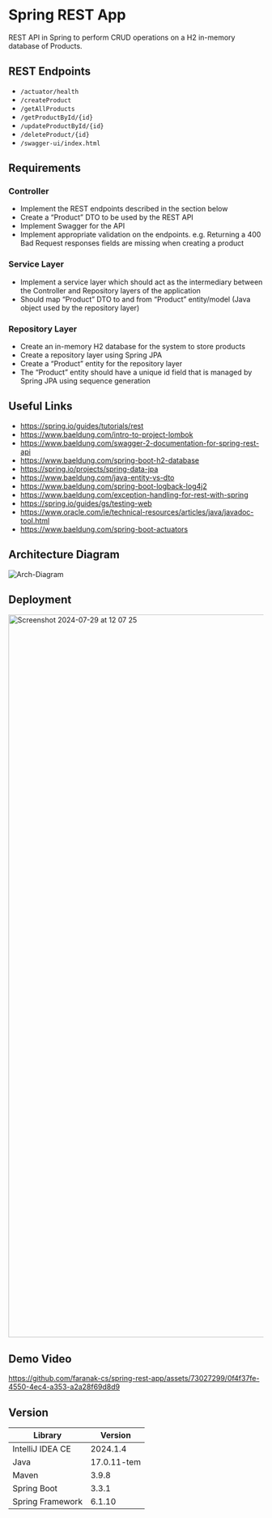 # Spring REST App
REST API in Spring to perform CRUD operations on a H2 in-memory database of Products.
## REST Endpoints
- `/actuator/health`
- `/createProduct`
- `/getAllProducts`
- `/getProductById/{id}`
- `/updateProductById/{id}`
- `/deleteProduct/{id}`
- `/swagger-ui/index.html`
## Requirements
### Controller
- Implement the REST endpoints described in the section below
- Create a “Product” DTO to be used by the REST API
- Implement Swagger for the API
- Implement appropriate validation on the endpoints. e.g. Returning a 400 Bad Request responses fields are missing when creating a product
### Service Layer
- Implement a service layer which should act as the intermediary between the Controller and Repository layers of the application
- Should map “Product” DTO to and from “Product” entity/model (Java object used by the repository layer)
### Repository Layer
- Create an in-memory H2 database for the system to store products
- Create a repository layer using Spring JPA
- Create a “Product” entity for the repository layer
- The “Product” entity should have a unique id field that is managed by Spring JPA using sequence generation
## Useful Links
- https://spring.io/guides/tutorials/rest
- https://www.baeldung.com/intro-to-project-lombok
- https://www.baeldung.com/swagger-2-documentation-for-spring-rest-api
- https://www.baeldung.com/spring-boot-h2-database
- https://spring.io/projects/spring-data-jpa
- https://www.baeldung.com/java-entity-vs-dto
- https://www.baeldung.com/spring-boot-logback-log4j2
- https://www.baeldung.com/exception-handling-for-rest-with-spring
- https://spring.io/guides/gs/testing-web
- https://www.oracle.com/ie/technical-resources/articles/java/javadoc-tool.html
- https://www.baeldung.com/spring-boot-actuators
## Architecture Diagram
![Arch-Diagram](https://github.com/faranak-cs/spring-rest-app/assets/73027299/7c718584-29fb-4908-a924-0f7566a342c4)

## Deployment
<img width="1427" alt="Screenshot 2024-07-29 at 12 07 25" src="https://github.com/user-attachments/assets/c7f03f1e-be2a-402f-8059-d4edb0ae19df">

## Demo Video
https://github.com/faranak-cs/spring-rest-app/assets/73027299/0f4f37fe-4550-4ec4-a353-a2a28f69d8d9

## Version
| Library      | Version |
| -----------      | ----------- |
| IntelliJ IDEA CE | 2024.1.4    |
| Java             | 17.0.11-tem |
| Maven            | 3.9.8  |
| Spring Boot      | 3.3.1  |
| Spring Framework | 6.1.10 |
